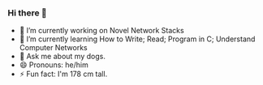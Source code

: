 ### Hi there 👋

<!--
**marcomole00/marcomole00** is a ✨ _special_ ✨ repository because its `README.md` (this file) appears on your GitHub profile.

Here are some ideas to get you started:

- 🔭 I’m currently working on ...
- 🌱 I’m currently learning ...
- 👯 I’m looking to collaborate on ...
- 🤔 I’m looking for help with ...
- 💬 Ask me about ...
- 📫 How to reach me: ...
- 😄 Pronouns: ...
- ⚡ Fun fact: ...
-->
- 🔭 I’m currently working on Novel Network Stacks
- 🌱 I’m currently learning How to Write; Read; Program in C; Understand Computer Networks
- 💬 Ask me about my dogs.
- 😄 Pronouns: he/him
- ⚡ Fun fact: I'm 178 cm tall.
